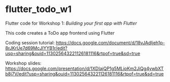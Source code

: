 # flutter_todo_w1

Flutter code for Workshop 1: *Building your first app with Flutter*

This code creates a ToDo app frontend using Flutter

Coding session tutorial: https://docs.google.com/document/d/18vJAdIjeh1p-8rJKrUe7d69McJIYYB1r/edit?usp=sharing&ouid=113025643221126181116&rtpof=true&sd=true

Workshop slides: https://docs.google.com/presentation/d/1XDIajQP1g5MLjoKm2JiQg4ywbXTb8j7V/edit?usp=sharing&ouid=113025643221126181116&rtpof=true&sd=true
